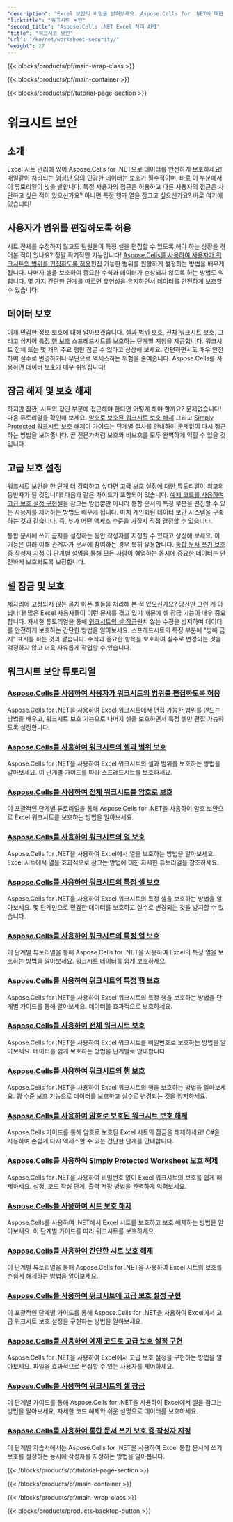 ```yaml
---
"description": "Excel 보안의 비밀을 밝혀보세요. Aspose.Cells for .NET에 대한 포괄적인 튜토리얼을 살펴보고 워크시트를 손쉽게 보호, 편집 및 관리하세요."
"linktitle": "워크시트 보안"
"second_title": "Aspose.Cells .NET Excel 처리 API"
"title": "워크시트 보안"
"url": "/ko/net/worksheet-security/"
"weight": 27
---
```


{{< blocks/products/pf/main-wrap-class >}}

{{< blocks/products/pf/main-container >}}

{{< blocks/products/pf/tutorial-page-section >}}

# 워크시트 보안

## 소개

Excel 시트 관리에 있어 Aspose.Cells for .NET으로 데이터를 안전하게 보호하세요! 매일같이 처리되는 엄청난 양의 민감한 데이터는 보호가 필수적이며, 바로 이 부분에서 이 튜토리얼이 빛을 발합니다. 특정 사용자의 접근은 허용하고 다른 사용자의 접근은 차단하고 싶은 적이 있으신가요? 아니면 특정 행과 열을 잠그고 싶으신가요? 바로 여기에 있습니다!

## 사용자가 범위를 편집하도록 허용
시트 전체를 수정하지 않고도 팀원들이 특정 셀을 편집할 수 있도록 해야 하는 상황을 겪어본 적이 있나요? 정말 획기적인 기능입니다! [Aspose.Cells를 사용하여 사용자가 워크시트의 범위를 편집하도록 허용](./allow-edit-ranges/)편집 가능한 범위를 원활하게 설정하는 방법을 배우게 됩니다. 나머지 셀을 보호하여 중요한 수식과 데이터가 손상되지 않도록 하는 방법도 익힙니다. 몇 가지 간단한 단계를 따르면 유연성을 유지하면서 데이터를 안전하게 보호할 수 있습니다.

## 데이터 보호
이제 민감한 정보 보호에 대해 알아보겠습니다. [셀과 범위 보호](./protect-cells-and-ranges/), [전체 워크시트 보호](./protect-worksheet/), 그리고 심지어 [특정 행 보호](./protect-specific-rows/) 스프레드시트를 보호하는 단계별 지침을 제공합니다. 워크시트 전체 또는 몇 개의 주요 행만 잠글 수 있다고 상상해 보세요. 간편하면서도 매우 안전하여 실수로 변경하거나 무단으로 액세스하는 위험을 줄여줍니다. Aspose.Cells를 사용하면 데이터 보호가 매우 쉬워집니다!

## 잠금 해제 및 보호 해제
하지만 잠깐, 시트의 잠긴 부분에 접근해야 한다면 어떻게 해야 할까요? 문제없습니다! 다음 튜토리얼을 확인해 보세요. [암호로 보호된 워크시트 보호 해제](./unprotect-password-worksheet/) 그리고 [Simply Protected 워크시트 보호 해제](./unprotect-simply-protected/)이 가이드는 단계별 절차를 안내하여 문제없이 다시 접근하는 방법을 보여줍니다. 곧 전문가처럼 보호와 비보호를 모두 완벽하게 익힐 수 있을 것입니다.

## 고급 보호 설정

워크시트 보안을 한 단계 더 강화하고 싶다면 고급 보호 설정에 대한 튜토리얼이 최고의 동반자가 될 것입니다! 다음과 같은 가이드가 포함되어 있습니다. [예제 코드를 사용하여 고급 보호 설정 구현](./advanced-protection-settings-example-code/)셀을 잠그는 방법뿐만 아니라 통합 문서의 특정 부분을 편집할 수 있는 사용자를 제어하는 방법도 배우게 됩니다. 마치 개인화된 데이터 보안 시스템을 구축하는 것과 같습니다. 즉, 누가 어떤 액세스 수준을 가질지 직접 결정할 수 있습니다. 

통합 문서에 쓰기 금지를 설정하는 동안 작성자를 지정할 수 있다고 상상해 보세요. 이 기능은 여러 이해 관계자가 문서에 참여하는 경우 특히 유용합니다. [통합 문서 쓰기 보호 중 작성자 지정](./specify-author-write-protect-workbook/) 이 단계별 설명을 통해 모든 사람이 협업하는 동시에 중요한 데이터는 안전하게 보호되도록 보장합니다.

## 셀 잠금 및 보호

제자리에 고정되지 않는 골치 아픈 셀들을 처리해 본 적 있으신가요? 당신만 그런 게 아닙니다! 많은 Excel 사용자들이 이런 문제를 겪고 있기 때문에 셀 잠금 기능이 매우 중요합니다. 자세한 튜토리얼을 통해 [워크시트의 셀 잠금](./lock-cells/)원치 않는 수정을 방지하여 데이터를 안전하게 보호하는 간단한 방법을 알아보세요. 스프레드시트의 특정 부분에 "방해 금지" 표시를 하는 것과 같습니다. 수식과 중요한 항목을 보호하여 실수로 변경되는 것을 걱정하지 않고 더욱 자유롭게 작업할 수 있습니다. 

## 워크시트 보안 튜토리얼
### [Aspose.Cells를 사용하여 사용자가 워크시트의 범위를 편집하도록 허용](./allow-edit-ranges/)
Aspose.Cells for .NET을 사용하여 Excel 워크시트에서 편집 가능한 범위를 만드는 방법을 배우고, 워크시트 보호 기능으로 나머지 셀을 보호하면서 특정 셀만 편집 가능하도록 설정합니다.
### [Aspose.Cells를 사용하여 워크시트의 셀과 범위 보호](./protect-cells-and-ranges/)
Aspose.Cells for .NET을 사용하여 Excel 워크시트의 셀과 범위를 보호하는 방법을 알아보세요. 이 단계별 가이드를 따라 스프레드시트를 보호하세요.
### [Aspose.Cells를 사용하여 전체 워크시트를 암호로 보호](./protect-worksheet-password/)
이 포괄적인 단계별 튜토리얼을 통해 Aspose.Cells for .NET을 사용하여 암호 보안으로 Excel 워크시트를 보호하는 방법을 알아보세요.
### [Aspose.Cells를 사용하여 워크시트의 열 보호](./protect-columns/)
Aspose.Cells for .NET을 사용하여 Excel에서 열을 보호하는 방법을 알아보세요. Excel 시트에서 열을 효과적으로 잠그는 방법에 대한 자세한 튜토리얼을 참조하세요.
### [Aspose.Cells를 사용하여 워크시트의 특정 셀 보호](./protect-specific-cells/)
Aspose.Cells for .NET을 사용하여 Excel 워크시트의 특정 셀을 보호하는 방법을 알아보세요. 몇 단계만으로 민감한 데이터를 보호하고 실수로 변경되는 것을 방지할 수 있습니다.
### [Aspose.Cells를 사용하여 워크시트의 특정 열 보호](./protect-specific-columns/)
이 단계별 튜토리얼을 통해 Aspose.Cells for .NET을 사용하여 Excel의 특정 열을 보호하는 방법을 알아보세요. 워크시트 데이터를 쉽게 보호하세요.
### [Aspose.Cells를 사용하여 워크시트의 특정 행 보호](./protect-specific-rows/)
Aspose.Cells for .NET을 사용하여 Excel 워크시트의 특정 행을 보호하는 방법을 단계별 가이드를 통해 알아보세요. 데이터를 효과적으로 보호하세요.
### [Aspose.Cells를 사용하여 전체 워크시트 보호](./protect-worksheet/)
Aspose.Cells for .NET을 사용하여 Excel 워크시트를 비밀번호로 보호하는 방법을 알아보세요. 데이터를 쉽게 보호하는 방법을 단계별로 안내합니다.
### [Aspose.Cells를 사용하여 워크시트의 행 보호](./protect-rows/)
Aspose.Cells for .NET을 사용하여 Excel 워크시트의 행을 보호하는 방법을 알아보세요. 행 수준 보호 기능으로 데이터를 보호하고 실수로 변경되는 것을 방지하세요.
### [Aspose.Cells를 사용하여 암호로 보호된 워크시트 보호 해제](./unprotect-password-worksheet/)
Aspose.Cells 가이드를 통해 암호로 보호된 Excel 시트의 잠금을 해제하세요! C#을 사용하여 손쉽게 다시 액세스할 수 있는 간단한 단계를 안내합니다. 
### [Aspose.Cells를 사용하여 Simply Protected Worksheet 보호 해제](./unprotect-simply-protected/)
Aspose.Cells for .NET을 사용하여 비밀번호 없이 Excel 워크시트의 보호를 쉽게 해제하세요. 설정, 코드 작성 단계, 출력 저장 방법을 완벽하게 익혀보세요.
### [Aspose.Cells를 사용하여 시트 보호 해제](./unprotect-protect-sheet/)
Aspose.Cells를 사용하여 .NET에서 Excel 시트를 보호하고 보호 해제하는 방법을 알아보세요. 이 단계별 가이드를 따라 워크시트를 보호하세요.
### [Aspose.Cells를 사용하여 간단한 시트 보호 해제](./unprotect-simple-sheet/)
이 단계별 튜토리얼을 통해 Aspose.Cells for .NET을 사용하여 Excel 시트의 보호를 손쉽게 해제하는 방법을 알아보세요.
### [Aspose.Cells를 사용하여 워크시트에 고급 보호 설정 구현](./implement-advanced-protection-settings/)
이 포괄적인 단계별 가이드를 통해 Aspose.Cells for .NET을 사용하여 Excel에서 고급 워크시트 보호 설정을 구현하는 방법을 알아보세요.
### [Aspose.Cells를 사용하여 예제 코드로 고급 보호 설정 구현](./advanced-protection-settings-example-code/)
Aspose.Cells for .NET을 사용하여 Excel에서 고급 보호 설정을 구현하는 방법을 알아보세요. 파일을 효과적으로 편집할 수 있는 사용자를 제어하세요.
### [Aspose.Cells를 사용하여 워크시트의 셀 잠금](./lock-cells/)
이 단계별 가이드를 통해 Aspose.Cells for .NET을 사용하여 Excel에서 셀을 잠그는 방법을 알아보세요. 자세한 코드 예제와 쉬운 설명으로 데이터를 보호하세요.
### [Aspose.Cells를 사용하여 통합 문서 쓰기 보호 중 작성자 지정](./specify-author-write-protect-workbook/)
이 단계별 자습서에서는 Aspose.Cells for .NET을 사용하여 Excel 통합 문서에 쓰기 보호를 설정하는 동시에 작성자를 지정하는 방법을 알아봅니다.

{{< /blocks/products/pf/tutorial-page-section >}}

{{< /blocks/products/pf/main-container >}}

{{< /blocks/products/pf/main-wrap-class >}}

{{< blocks/products/products-backtop-button >}}